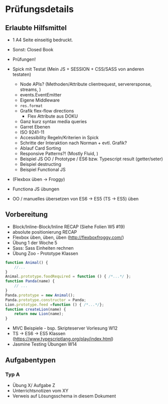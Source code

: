 # Prüfungsdetails


## Erlaubte Hilfsmittel

* 1 A4 Seite einseitig bedruckt.
* Sonst: Closed Book
* Prüfungen!
* Spick mit Testat (Mein JS + SESSION + CSS/SASS von anderen testaten)
    * Node APIs? (Methoden/Attribute clientrequest, serverersponse, streams, )
    * events.EventEmitter
    * Eigene Middleware
    * `res.format`
    * Grafik flex-flow directions
        * Flex Attribute aus DOKU
    * Ganz kurz syntax media queries
    * Garret Ebenen
    * ISO 9241-11
    * Accessibility Regeln/Kriterien in Spick
    * Schritte der Interaktion nach Norman + evtl. Grafik?
    * Ablauf Card Sorting
    * Responsive Patterns?! (Mostly Fluid, )
    * Beispiel JS OO / Prototype / ES6 bzw. Typescript result (getter/seter)
    * Beispiel destructing
    * Beispiel Functional JS

* (Flexbox üben → Froggy)
* Functiona JS übungen
* OO / manuelles übersetzen von ES6 -> ES5 (TS -> ES5) üben

## Vorbereitung

* Block/Inline-Block/Inline RECAP (Siehe Folien W5 #19)
* absolute positionierung RECAP
* Flexbox üben, üben, üben (http://flexboxfroggy.com/)
* Übung 1 der Woche 5
* Sass: Sass Einheiten rechnen
* Übung Zoo - Prototype Klassen

```js
function Animal() {
    //...
}
Animal.prototype.foodRequired = function () { /*...*/ };
function Panda(name) {
    // ...
}
Panda.prototype = new Animal();
Panda.prototype.constructor = Panda;
Lion.prototype.feed =function () { /*...*/};
function createLion(name) {
    return new Lion(name);
}
```

* MVC Beispiele - bsp. Skripteserver Vorlesung W12
* TS -> ES6 -> ES5 Klassen (https://www.typescriptlang.org/play/index.html)
* Jasmine Testing Übungen W14

## Aufgabentypen
### Typ A

* Übung X/ Aufgabe Z
* Unterrichtsnotizen vom XY
* Verweis auf Lösungsschema in diesem Dokument
